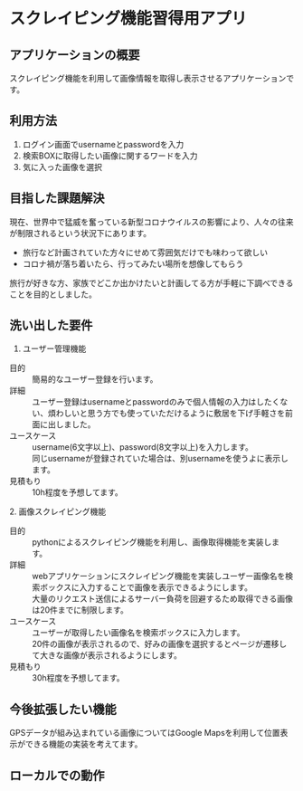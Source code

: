 # スクレイピング機能習得用アプリ

## アプリケーションの概要
スクレイピング機能を利用して画像情報を取得し表示させるアプリケーションです。

## 利用方法
1. ログイン画面でusernameとpasswordを入力
2. 検索BOXに取得したい画像に関するワードを入力
3. 気に入った画像を選択

## 目指した課題解決
現在、世界中で猛威を奮っている新型コロナウイルスの影響により、人々の往来が制限されるという状況下にあります。
* 旅行など計画されていた方々にせめて雰囲気だけでも味わって欲しい
* コロナ禍が落ち着いたら、行ってみたい場所を想像してもらう

旅行が好きな方、家族でどこか出かけたいと計画してる方が手軽に下調べできることを目的としました。

## 洗い出した要件
 1. ユーザー管理機能
<dl>
  <dt> 目的 </dt>
  <dd> 簡易的なユーザー登録を行います。 </dd>
  <dt> 詳細 </dt>
  <dd> ユーザー登録はusernameとpasswordのみで個人情報の入力はしたくない、煩わしいと思う方でも使っていただけるように敷居を下げ手軽さを前面に出しました。 </dd>
  <dt> ユースケース </dt>
  <dd> username(6文字以上)、password(8文字以上)を入力します。 </dd>
  <dd> 同じusernameが登録されていた場合は、別usernameを使うよに表示します。 </dd>
  <dt> 見積もり </dt>
  <dd> 10h程度を予想してます。 </dd>
</dl>
 2. 画像スクレイピング機能
<dl>
  <dt> 目的 </dt>
  <dd> pythonによるスクレイピング機能を利用し、画像取得機能を実装します。 </dd>
  <dt> 詳細 </dt>
  <dd> webアプリケーションにスクレイピング機能を実装しユーザー画像名を検索ボックスに入力することで画像を表示できるようにします。 </dd>
  <dd> 大量のリクエスト送信によるサーバー負荷を回避するため取得できる画像は20件までに制限します。 </dd>
  <dt> ユースケース </dt>
  <dd> ユーザーが取得したい画像名を検索ボックスに入力します。 </dd>
  <dd> 20件の画像が表示されるので、好みの画像を選択するとページが遷移して大きな画像が表示されるようにします。 </dd>
  <dt> 見積もり </dt>
  <dd> 30h程度を予想してます。 </dd>
</dl>  

## 今後拡張したい機能
GPSデータが組み込まれている画像についてはGoogle Mapsを利用して位置表示ができる機能の実装を考えてます。

## ローカルでの動作

  
